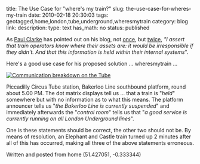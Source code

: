 title: The Use Case for "where's my train?"
slug: the-use-case-for-wheres-my-train
date: 2010-02-18 20:30:03
tags: geotagged,home,london,tube,underground,wheresmytrain
category: blog
link: 
description: 
type: text
has_math: no
status: published

As [Paul Clarke](https://twitter.com/paul_clarke "https://twitter.com/paul_clarke") has pointed out on his blog, not [once](https://paulclarke.com/honestlyreal/2009/12/wheres-my-train/ "https://paulclarke.com/honestlyreal/2009/12/wheres-my-train/"), but [twice](https://paulclarke.com/honestlyreal/2010/01/wheres-my-train-update-13-jan/ "https://paulclarke.com/honestlyreal/2010/01/wheres-my-train-update-13-jan/"), *"I assert that train operators know where their assets are: it would be irresponsible if they didn't. And that this information is held within their internal systems*".

Here's a good use case for his proposed solution ... wheresmytrain ...

<!-- TEASER_END -->

[![Communication breakdown on the Tube](https://farm5.static.flickr.com/4011/4367977279_8e02cd5a6d.jpg)](https://www.flickr.com/photos/vicchi/4367977279/ "Communication breakdown on the Tube")

Piccadilly Circus Tube station, Bakerloo Line southbound platform, round about 5.00 PM. The dot matrix displays tell us ... that a train is "*held*" somewhere but with no information as to what this means. The platform announcer tells us "*the Bakerloo Line is currently suspended*" and immediately afterwards the "*control room*" tells us that "*a good service is currently running on all London Underground lines*".

One is these statements should be correct, the other two should not be. By means of resolution, an Elephant and Castle train turned up 2 minutes after all of this has occurred, making all three of the above statements erroneous.



Written and posted from home (51.427051, -0.333344)

